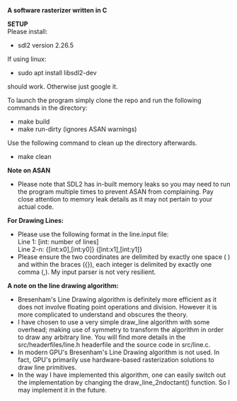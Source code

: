 **A software rasterizer written in C**  

**SETUP**  
Please install: 
- sdl2 version 2.26.5

If using linux: 
- sudo apt install libsdl2-dev

should work. Otherwise just google it.

To launch the program simply clone the repo and run the following commands in the directory:
- make build
- make run-dirty (ignores ASAN warnings)

Use the following command to clean up the directory afterwards.
- make clean

**Note on ASAN**  
- Please note that SDL2 has in-built memory leaks so you may need to run the program multiple times to prevent ASAN from complaining. Pay close attention to memory leak details as it may not pertain to your actual code. 

**For Drawing Lines:**
- Please use the following format in the line.input file:  
Line 1: [int: number of lines]  
Line 2-n: {[int:x0],[int:y0]} {[int:x1],[int:y1]}
- Please ensure the two coordinates are delimited by exactly one space ( ) and within the braces ({}), each integer is delimited by exactly one comma (,). My input parser is not very resilient.

**A note on the line drawing algorithm:**  
- Bresenham's Line Drawing algorithm is definitely more efficient as it does not involve floating point operations and division. However it is more complicated to understand and obscures the theory. 
- I have chosen to use a very simple draw_line algorithm with some overhead; making use of symmetry to transform the algorithm in order to draw any arbitrary line. You will find more details in the src/headerfiles/line.h headerfile and the source code in src/line.c.
- In modern GPU's Bresenham's Line Drawing algorithm is not used. In fact, GPU's primarily use hardware-based rasterization solutions to draw line primitives.  
- In the way I have implemented this algorithm, one can easily switch out the implementation by changing the draw_line_2ndoctant() function. So I may implement it in the future.
